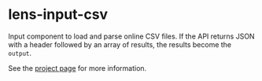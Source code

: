 lens-input-csv
================

Input component to load and parse online CSV files. If the API returns JSON with a header followed by an array of results, the results become the <code>output</code>.

See the [project page](http://lenses.github.io/lens-input-csv/) for more information.
